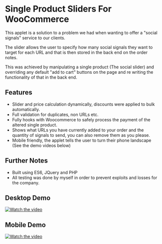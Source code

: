 # Single Product Sliders For WooCommerce

This applet is a solution to a problem we had when wanting to offer a "social signals" service to our clients.
 
The slider allows the user to specify how many social signals they want to target for each URL and that is then stored in the back end on the order notes.

This was achieved by manipulating a single product (The social slider) and overriding any default "add to cart" buttons on the page and re writing the functionality of that in the back end.

## Features

- Slider and price calculation dynamically, discounts were applied to bulk automatically.
- Full validation for duplicates, non URLs etc.
- Fully hooks with Woocommerce to safely process the payment of the altered single product.
- Shows what URLs you have currently added to your order and the quantity of signals to send, you can also remove them as you please.
- Mobile friendly, the applet tells the user to turn their phone landscape (See the demo videos below)

## Further Notes
- Built using ES6, JQuery and PHP
- All testing was done by myself in order to prevent exploits and losses for the company.

## Desktop Demo

[![Watch the video](https://img.youtube.com/vi/OZ12aHSo6bg/hqdefault.jpg)](https://youtu.be/OZ12aHSo6bg)

## Mobile Demo
[![Watch the video](https://img.youtube.com/vi/ln5lYvxxPd0/hqdefault.jpg)](https://youtu.be/ln5lYvxxPd0)
